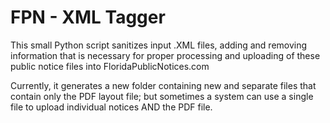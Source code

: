
# FPN - XML Tagger

This small Python script sanitizes input .XML files, adding and removing information that is necessary for proper processing and uploading of these public notice files into FloridaPublicNotices.com

Currently, it generates a new folder containing new and separate files that contain only the PDF layout file; but sometimes a system can use a single file to upload individual notices AND the PDF file.

